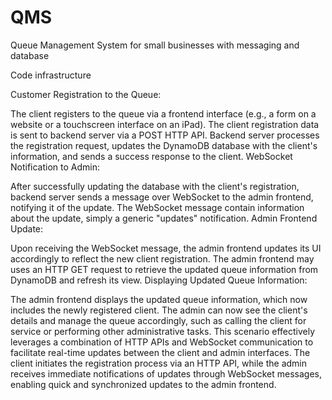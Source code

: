 # QMS
Queue Management System for small businesses with messaging and database 

Code infrastructure


Customer Registration to the Queue:

The client registers to the queue via a frontend interface (e.g., a form on a website or a touchscreen interface on an iPad).
The client registration data is sent to backend server via a POST HTTP API.
Backend server processes the registration request, updates the DynamoDB database with the client's information, and sends a success response to the client.
WebSocket Notification to Admin:

After successfully updating the database with the client's registration, backend server sends a message over WebSocket to the admin frontend, notifying it of the update.
The WebSocket message contain information about the update, simply a generic "updates" notification.
Admin Frontend Update:

Upon receiving the WebSocket message, the admin frontend updates its UI accordingly to reflect the new client registration.
The admin frontend may uses an HTTP GET request to retrieve the updated queue information from DynamoDB and refresh its view.
Displaying Updated Queue Information:

The admin frontend displays the updated queue information, which now includes the newly registered client.
The admin can now see the client's details and manage the queue accordingly, such as calling the client for service or performing other administrative tasks.
This scenario effectively leverages a combination of HTTP APIs and WebSocket communication to facilitate real-time updates between the client and admin interfaces. 
The client initiates the registration process via an HTTP API, while the admin receives immediate notifications of updates through WebSocket messages, enabling quick and synchronized updates to the admin frontend. 